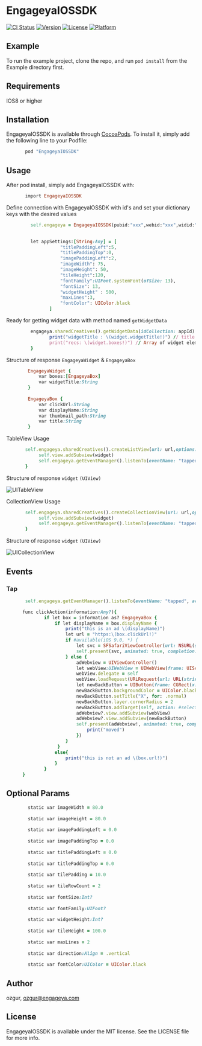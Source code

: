 # EngageyaIOSSDK

[![CI Status](http://img.shields.io/travis/ozgur/EngageyaIOSSDK.svg?style=flat)](https://travis-ci.org/ozgur/EngageyaIOSSDK)
[![Version](https://img.shields.io/cocoapods/v/EngageyaIOSSDK.svg?style=flat)](http://cocoapods.org/pods/EngageyaIOSSDK)
[![License](https://img.shields.io/cocoapods/l/EngageyaIOSSDK.svg?style=flat)](http://cocoapods.org/pods/EngageyaIOSSDK)
[![Platform](https://img.shields.io/cocoapods/p/EngageyaIOSSDK.svg?style=flat)](http://cocoapods.org/pods/EngageyaIOSSDK)

## Example

To run the example project, clone the repo, and run `pod install` from the Example directory first.

## Requirements

IOS8 or higher


## Installation

EngageyaIOSSDK is available through [CocoaPods](http://cocoapods.org). To install
it, simply add the following line to your Podfile:

```ruby
       pod "EngageyaIOSSDK"
```

## Usage

After pod install, simply add EngageyaIOSSDK with:

```ruby
       import EngageyaIOSSDK
```

Define connection with EngageyaIOSSDK with id's and set your dictionary keys with the desired values

```ruby
         self.engageya = EngageyaIOSSDK(pubid:"xxx",webid:"xxx",widid:"xxx")

         
         let appSettings:[String:Any] = [
                    "titlePaddingLeft":5,
                    "titlePaddingTop":0,
                    "imagePaddingLeft":2,
                    "imageWidth": 75,
                    "imageHeight": 50,
                    "tileHeight":120,
                    "fontFamily":UIFont.systemFont(ofSize: 13),
                    "fontSize": 13,
                    "widgetHeight" : 500,
                    "maxLines":3,
                    "fontColor": UIColor.black
                ]
```

Ready for getting widget data with method named `getWidgetData`

```ruby
         engageya.sharedCreatives().getWidgetData(idCollection: appId) { (widget:EngageyaWidget) in
                print("widgetTitle : \(widget.widgetTitle!)") // title of the widget
                print("recs: \(widget.boxes!)") // Array of widget elements 
         }
```

Structure of response `EngageyaWidget` & `EngageyaBox`

```ruby
        EngageyaWidget {
            var boxes:[EngageyaBox]
            var widgetTitle:String
        }
        
        EngageyaBox {
            var clickUrl:String
            var displayName:String
            var thumbnail_path:String
            var title:String
        }
```


TableView Usage 

```ruby 
       self.engageya.sharedCreatives().createListView(url: url,options: appSettings) { (widget:UIView) in
            self.view.addSubview(widget)
            self.engageya.getEventManager().listenTo(eventName: "tapped", action: self.clickAction)
       }
```

Structure of response `widget` `(UIView)`

![UITableView](https://github.com/ozgurersil/EngageyaIOSSDK/blob/master/tableview.png?raw=true)


CollectionView Usage 

```ruby 
       self.engageya.sharedCreatives().createCollectionView(url: url,options: appSettings) { (widget:UIView) in
            self.view.addSubview(widget)
            self.engageya.getEventManager().listenTo(eventName: "tapped", action: self.clickAction)
       }
```

Structure of response `widget` `(UIView)`

![UICollectionView](https://github.com/ozgurersil/EngageyaIOSSDK/blob/master/tableview.png?raw=true)

## Events

### Tap

```ruby
       self.engageya.getEventManager().listenTo(eventName: "tapped", action: self.clickAction)
```

```ruby 
      func clickAction(information:Any?){
              if let box = information as? EngageyaBox {
                  if let displayName = box.displayName {
                      print("this is an ad \(displayName)")
                      let url = "https:\(box.clickUrl!)"
                      if #available(iOS 9.0, *) {
                          let svc = SFSafariViewController(url: NSURL(string: url)! as URL)
                          self.present(svc, animated: true, completion: nil)
                      } else {
                          adWebview = UIViewController()
                          let webView:UIWebView = UIWebView(frame: UIScreen.main.bounds)
                          webView.delegate = self
                          webView.loadRequest(URLRequest(url: URL(string: url)!))
                          let newBackButton = UIButton(frame: CGRect(x: 5, y: 5, width: 30 , height: 30))
                          newBackButton.backgroundColor = UIColor.black
                          newBackButton.setTitle("X", for: .normal)
                          newBackButton.layer.cornerRadius = 2
                          newBackButton.addTarget(self, action: #selector(self.backPressed(sender:)), for: .touchDown)
                          adWebview?.view.addSubview(webView)
                          adWebview?.view.addSubview(newBackButton)
                          self.present(adWebview!, animated: true, completion: {
                              print("moved")
                          })
                      }
                   }
                  else{
                      print("this is not an ad \(box.url!)")
                  }
              }
      }

```
## Optional Params

```ruby
        static var imageWidth = 80.0
        
        static var imageHeight = 80.0
        
        static var imagePaddingLeft = 0.0
        
        static var imagePaddingTop = 0.0
        
        static var titlePaddingLeft = 0.0
        
        static var titlePaddingTop = 0.0
        
        static var tilePadding = 10.0
        
        static var tileRowCount = 2
        
        static var fontSize:Int?
        
        static var fontFamily:UIFont?
        
        static var widgetHeight:Int?
        
        static var tileHeight = 100.0
        
        static var maxLines = 2
        
        static var direction:Align = .vertical
        
        static var fontColor:UIColor = UIColor.black
```

## Author

ozgur, ozgur@engageya.com

## License

EngageyaIOSSDK is available under the MIT license. See the LICENSE file for more info.
